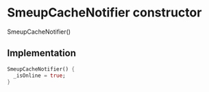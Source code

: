 


# SmeupCacheNotifier constructor







SmeupCacheNotifier()





## Implementation

```dart
SmeupCacheNotifier() {
  _isOnline = true;
}
```







